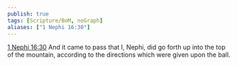 ```yaml
---
publish: true
tags: [Scripture/BoM, noGraph]
aliases: ["1 Nephi 16:30"]
---
```

[1 Nephi 16:30](https://churchofjesuschrist.org/study/scriptures/bofm/1-ne/16?lang=eng&id=p30#p30) And it came to pass that I, Nephi, did go forth up into the top of the mountain, according to the directions which were given upon the ball.
